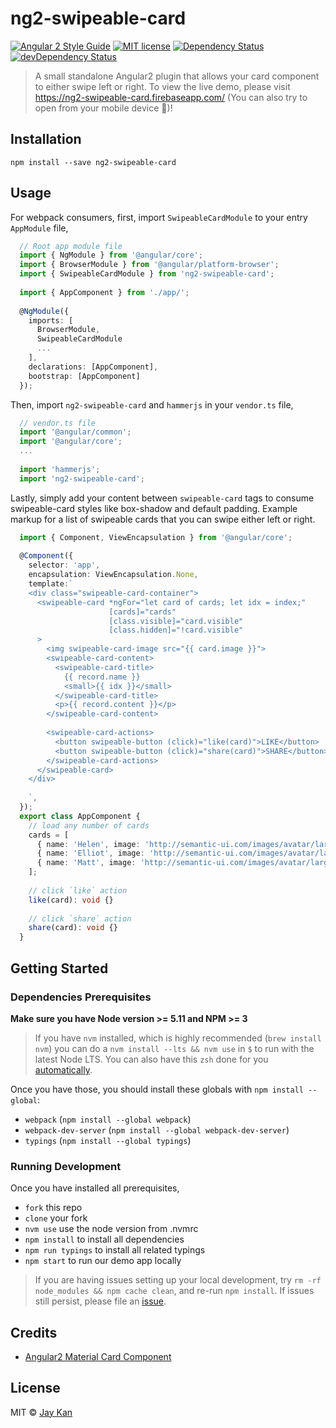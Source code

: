 # ng2-swipeable-card
[![Angular 2 Style Guide](https://mgechev.github.io/angular2-style-guide/images/badge.svg)](https://github.com/mgechev/angular2-style-guide)
[![MIT license](http://img.shields.io/badge/license-MIT-brightgreen.svg)](http://opensource.org/licenses/MIT)
[![Dependency Status](https://david-dm.org/JayKan/ng2-swipeable-card/status.svg)](https://david-dm.org/JayKan/ng2-swipeable-card) 
[![devDependency Status](https://david-dm.org/JayKan/ng2-swipeable-card/dev-status.svg)](https://david-dm.org/JayKan/ng2-swipeable-card?type=dev)

> A small standalone Angular2 plugin that allows your card component to either swipe left or right. To view the live demo, please visit <a href="https://ng2-swipeable-card.firebaseapp.com/" target="_blank">https://ng2-swipeable-card.firebaseapp.com/ (You can also try to open from your mobile device  🎉)!


## Installation
`npm install --save ng2-swipeable-card`

## Usage 
For webpack consumers, first, import `SwipeableCardModule` to your entry `AppModule` file,
```typescript
  // Root app module file
  import { NgModule } from '@angular/core';
  import { BrowserModule } from '@angular/platform-browser';
  import { SwipeableCardModule } from 'ng2-swipeable-card';
  
  import { AppComponent } from './app/';
  
  @NgModule({
    imports: [
      BrowserModule,
      SwipeableCardModule
      ...
    ],
    declarations: [AppComponent],
    bootstrap: [AppComponent]
  });
```
Then, import `ng2-swipeable-card` and `hammerjs` in your `vendor.ts` file,
```typescript
  // vendor.ts file
  import '@angular/common';
  import '@angular/core';
  ...
  
  import 'hammerjs';
  import 'ng2-swipeable-card';
```
Lastly, simply add your content between `swipeable-card` tags to consume swipeable-card styles like box-shadow and default padding. Example markup for a list of swipeable cards that you can swipe either left or right.
```typescript
  import { Component, ViewEncapsulation } from '@angular/core';
  
  @Component({
    selector: 'app',
    encapsulation: ViewEncapsulation.None,
    template:`
    <div class="swipeable-card-container">
      <swipeable-card *ngFor="let card of cards; let idx = index;"
                      [cards]="cards"
                      [class.visible]="card.visible"
                      [class.hidden]="!card.visible"
      >
        <img swipeable-card-image src="{{ card.image }}">
        <swipeable-card-content>
          <swipeable-card-title>
            {{ record.name }}
            <small>{{ idx }}</small>
          </swipeable-card-title>
          <p>{{ record.content }}</p>
        </swipeable-card-content>
        
        <swipeable-card-actions>
          <button swipeable-button (click)="like(card)">LIKE</button>
          <button swipeable-button (click)="share(card)">SHARE</button>
        </swipeable-card-actions>
      </swipeable-card>
    </div>
    
    `,
  });
  export class AppComponent {
    // load any number of cards
    cards = [
      { name: 'Helen', image: 'http://semantic-ui.com/images/avatar/large/helen.jpg', visible: true, content: 'Helen: . Ut enim ad minim veniam, quis nostrud exercitation ullamco laboris nisi ut aliquip ex ea commodo consequat' },
      { name: 'Elliot', image: 'http://semantic-ui.com/images/avatar/large/elliot.jpg', visible: false, content: 'Elliot: Lorem ipsum dolor sit amet, consectetur 3adipiscing elit, sed do eiusmod tempor incididunt ut labore et dolore magna aliqua.' },
      { name: 'Matt', image: 'http://semantic-ui.com/images/avatar/large/matt.jpg', visible: false, content: 'Matt: Excepteur sint occaecat cupidatat non proident, sunt in culpa qui officia deserunt mollit anim id est laborum.' }
    ];
    
    // click `like` action
    like(card): void {}
    
    // click `share` action
    share(card): void {}
  }
```

## Getting Started 
### Dependencies Prerequisites
**Make sure you have Node version >= 5.11 and NPM >= 3**
> If you have `nvm` installed, which is highly recommended (`brew install nvm`) you can do a `nvm install --lts && nvm use` in `$` to run with the latest Node LTS. You can also have this `zsh` done for you [automatically](https://github.com/creationix/nvm#calling-nvm-use-automatically-in-a-directory-with-a-nvmrc-file). 

Once you have those, you should install these globals with `npm install --global`:
* `webpack` (`npm install --global webpack`)
* `webpack-dev-server` (`npm install --global webpack-dev-server`)
* `typings` (`npm install --global typings`)

### Running Development
Once you have installed all prerequisites,

* `fork` this repo
* `clone` your fork
* `nvm use` use the node version from .nvmrc
* `npm install` to install all dependencies
* `npm run typings` to install all related typings
* `npm start` to run our demo app locally

> If you are having issues setting up your local development, try `rm -rf node_modules && npm cache clean`, and re-run `npm install`. If issues still persist, please file an [issue](https://github.com/JayKan/ng2-swipeable-card/issues). 

## Credits
* [Angular2 Material Card Component](https://github.com/angular/material2)  

## License
MIT © [Jay Kan](https://github.com/JayKan)